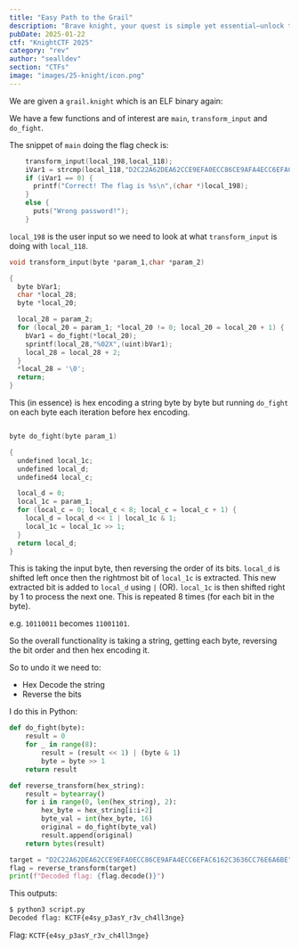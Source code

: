 ```yaml
---
title: "Easy Path to the Grail"
description: "Brave knight, your quest is simple yet essential—unlock the secrets hidden in this binary challenge and tread the path to the grail. The journey will test your wits as you reverse the provided binary, uncovering the treasure within."
pubDate: 2025-01-22
ctf: "KnightCTF 2025"
category: "rev"
author: "sealldev"
section: "CTFs"
image: "images/25-knight/icon.png"
---
```




We are given a `grail.knight` which is an ELF binary again:

We have a few functions and of interest are `main`, `transform_input` and `do_fight`.

The snippet of `main` doing the flag check is:

```c
    transform_input(local_198,local_118);
    iVar1 = strcmp(local_118,"D2C22A62DEA62CCE9EFA0ECC86CE9AFA4ECC6EFAC6162C3636CC76E6A6BE");
    if (iVar1 == 0) {
      printf("Correct! The flag is %s\n",(char *)local_198);
    }
    else {
      puts("Wrong password!");
    }
```

`local_198` is the user input so we need to look at what `transform_input` is doing with `local_118`.

```c
void transform_input(byte *param_1,char *param_2)

{
  byte bVar1;
  char *local_28;
  byte *local_20;

  local_28 = param_2;
  for (local_20 = param_1; *local_20 != 0; local_20 = local_20 + 1) {
    bVar1 = do_fight(*local_20);
    sprintf(local_28,"%02X",(uint)bVar1);
    local_28 = local_28 + 2;
  }
  *local_28 = '\0';
  return;
}
```

This (in essence) is hex encoding a string byte by byte but running `do_fight` on each byte each iteration before hex encoding.

```c

byte do_fight(byte param_1)

{
  undefined local_1c;
  undefined local_d;
  undefined4 local_c;

  local_d = 0;
  local_1c = param_1;
  for (local_c = 0; local_c < 8; local_c = local_c + 1) {
    local_d = local_d << 1 | local_1c & 1;
    local_1c = local_1c >> 1;
  }
  return local_d;
}

```

This is taking the input byte, then reversing the order of its bits. `local_d` is shifted left once then the rightmost bit of `local_1c` is extracted. This new extracted bit is added to `local_d` using `|` (OR). `local_1c` is then shifted right by 1 to process the next one. This is repeated 8 times (for each bit in the byte).

e.g. `10110011` becomes `11001101`.

So the overall functionality is taking a string, getting each byte, reversing the bit order and then hex encoding it.

So to undo it we need to:

- Hex Decode the string
- Reverse the bits

I do this in Python:

```python
def do_fight(byte):
    result = 0
    for _ in range(8):
        result = (result << 1) | (byte & 1)
        byte = byte >> 1
    return result

def reverse_transform(hex_string):
    result = bytearray()
    for i in range(0, len(hex_string), 2):
        hex_byte = hex_string[i:i+2]
        byte_val = int(hex_byte, 16)
        original = do_fight(byte_val)
        result.append(original)
    return bytes(result)

target = "D2C22A62DEA62CCE9EFA0ECC86CE9AFA4ECC6EFAC6162C3636CC76E6A6BE"
flag = reverse_transform(target)
print(f"Decoded flag: {flag.decode()}")
```

This outputs:

```bash
$ python3 script.py
Decoded flag: KCTF{e4sy_p3asY_r3v_ch4ll3nge}
```

Flag: `KCTF{e4sy_p3asY_r3v_ch4ll3nge}`
